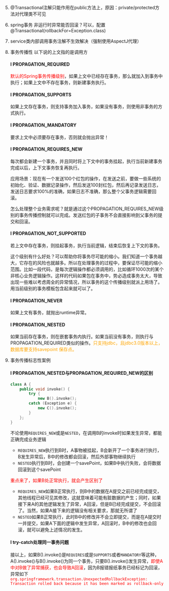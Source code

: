 5. @Transactional注解只能作用在public方法上，原因：private/protected方法对代理类不可见

6. spring事务 非运行时异常能否回滚？可以，配置@Transactional(rollbackFor=Exception.class)

7. service类内部调用事务注解不生效解决（强制使用AspectJ代理）

8. 事务传播性  以下说的上文指的是调用方

    #### l **PROPAGATION_REQUIRED**

    <font color='red'>默认的Spring事务传播级别</font>，如果上文中已经存在事务，那么就加入到事务中执行；如果上文中不存在事务，则新建事务执行。

    #### l **PROPAGATION_SUPPORTS**

    如果上文存在事务，则支持事务加入事务，如果没有事务，则使用非事务的方式执行。

    #### l **PROPAGATION_MANDATORY**

    要求上文中必须要存在事务，否则就会抛出异常！

    #### l **PROPAGATION_REQUIRES_NEW**

    每次都会新建一个事务，并且同时将上下文中的事务挂起，执行当前新建事务完成以后，上下文事务恢复再执行。

    应用场景：现在有一个发送100个红包的操作，在发送之前，要做一些系统的初始化、验证、数据记录操作，然后发送100封红包，然后再记录发送日志，发送日志要求100%的准确，如果日志不准确，那么整个父事务逻辑需要回滚。

    怎么处理整个业务需求呢？就是通过这个PROPAGATION_REQUIRES_NEW级别的事务传播控制就可以完成。发送红包的子事务不会直接影响到父事务的提交和回滚。

    #### l **PROPAGATION_NOT_SUPPORTED**

    若上文中存在事务，则挂起事务，执行当前逻辑，结束后恢复上下文的事务。

    这个级别有什么好处？可以帮助你将事务尽可能的缩小。我们知道一个事务越大，它存在的风险也就越多。所以在处理事务的过程中，要保证尽可能的缩小范围。比如一段代码，是每次逻辑操作都必须调用的，比如循环1000次的某个非核心业务逻辑操作。这样的代码如果包在事务中，势必造成事务太大，导致出现一些难以考虑周全的异常情况，所以事务的这个传播级别就派上用场了。用当前级别的事务模板包含起来就可以了。

    #### l **PROPAGATION_NEVER**

    如果上文有事务，就抛出runtime异常。

    #### l **PROPAGATION_NESTED**
    
    如果当前存在事务，则在嵌套事务内执行。如果当前没有事务，则执行与PROPAGATION_REQUIRED类似的操作。<font color='orange'>只支持jdbc，且jdbc3.0版本以上，数据库要支持savepoint 保存点。</font>
    
9. 事务传播标志性案例

   #### l **PROPAGATION_NESTED与PROPAGATION_REQUIRED_NEW的区别**
   ```cpp
   class A {
       public void invoke() {
           try {
               new B().invoke();
           catch (Exception e) {
               new C().invoke();
           }        
       };
   }
   ```
   
   不论使用`REQUIRES_NEW`或是`NESTED`，在调用B的invoke时如果发生异常，都能正确完成业务逻辑
   
   - `REQUIRES_NEW`执行到B时，A事物被挂起，B会新开了一个事务进行执行，B发生异常后，B中的修改都会回滚，然后外部事物继续执行
   - `NESTED`执行到B时，会创建一个savePoint，如果B中执行失败，会将数据回滚到这个savePoint
   
   <font color='red'>重点来了，如果B处正常执行，就会产生区别了</font>
   
   - `REQUIRES_NEW`如果B正常执行，则B中的数据在A提交之前已经完成提交，其他线程已经可见其修改，这就意味着可能有脏数据的产生；同时，如果接下来A的其他逻辑发生了异常，A回滚，但是B已经完成提交，不会回滚了。当然，如果A接下来的逻辑没有相关要求，那就无所谓了
   - `NESTED`如果B正常执行，此时B中的修改并不会立即提交，而是在A提交时一并提交，如果A下面的逻辑中发生异常，A回滚时，B中的修改也会回滚，就可以避免上述情况的发生。
   #### l **try-catch处理同一事务问题**
   
   接以上，如果B().invoke()是`REQUIRES`或是`SUPPORTS`或者`MANDATORY`等这种，A().invoke()与B().invoke()为同一个事务，只要B().invoke()发生异常，<font color='red'>即使A中对B做了异常捕获，也会导致A回滚</font>，因为B报错报纸事务已经标记为回滚，异常如下<font color='red'>`org.springframework.transaction.UnexpectedRollbackException: Transaction rolled back because it has been marked as rollback-only`</font>